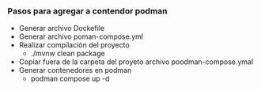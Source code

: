 ### Pasos para agregar a contendor podman
- Generar archivo Dockefile
- Generar archivo poman-compose.yml
- Realizar compilación del proyecto
    - ./mvnw clean package
- Copiar fuera de la carpeta del proyeto archivo poodman-compose.ymal
- Generar contenedores en podman
    - podman compose up -d